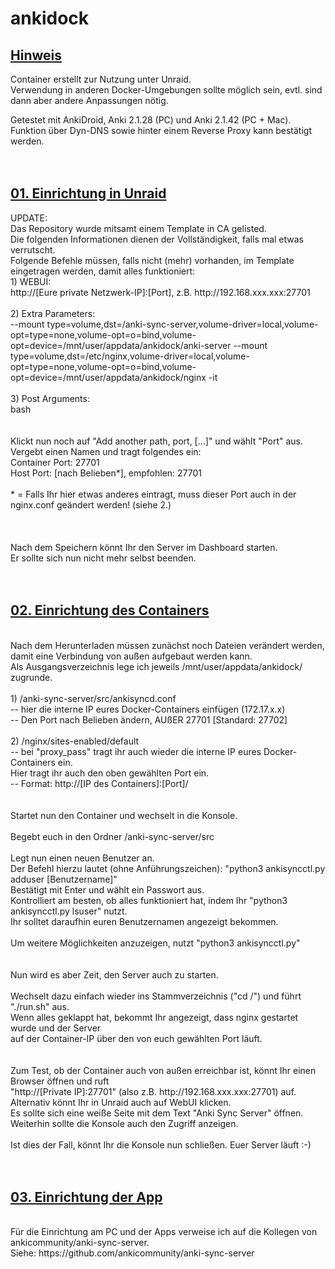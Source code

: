 # ankidock
<h2><u>Hinweis</u></h2>

Container erstellt zur Nutzung unter Unraid. </br>
Verwendung in anderen Docker-Umgebungen sollte möglich sein, evtl. sind dann aber andere Anpassungen nötig.</br>

Getestet mit AnkiDroid, Anki 2.1.28 (PC) und Anki 2.1.42 (PC + Mac).</br>
Funktion über Dyn-DNS sowie hinter einem Reverse Proxy kann bestätigt werden.</br>
</br>
</hl>
</br>
<h2><u>01. Einrichtung in Unraid</u></h2>
UPDATE:</br>
Das Repository wurde mitsamt einem Template in CA gelisted. </br>
Die folgenden Informationen dienen der Vollständigkeit, falls mal etwas verrutscht.
</br>
Folgende Befehle müssen, falls nicht (mehr) vorhanden, im Template eingetragen werden, damit alles funktioniert:
</br>
1) WEBUI:   </br>
http://[Eure private Netzwerk-IP]:[Port], z.B. http://192.168.xxx.xxx:27701</br>
</br>
2) Extra Parameters:    </br>
--mount type=volume,dst=/anki-sync-server,volume-driver=local,volume-opt=type=none,volume-opt=o=bind,volume-opt=device=/mnt/user/appdata/ankidock/anki-server --mount type=volume,dst=/etc/nginx,volume-driver=local,volume-opt=type=none,volume-opt=o=bind,volume-opt=device=/mnt/user/appdata/ankidock/nginx -it </br>
</br>
3) Post Arguments:</br>
bash</br>
</br>
</br>
Klickt nun noch auf "Add another path, port, [...]" und wählt "Port" aus.</br>
Vergebt einen Namen und tragt folgendes ein:</br>
Container Port:   27701</br>
Host Port:        [nach Belieben*], empfohlen: 27701</br>
</br>
* = Falls Ihr hier etwas anderes eintragt, muss dieser Port auch in der nginx.conf geändert werden! (siehe 2.) </br>
</br>
</br>
</br>
Nach dem Speichern könnt Ihr den Server im Dashboard starten.</br>
Er sollte sich nun nicht mehr selbst beenden.</br>
</br>
</hl>
</br>
<h2><u>02. Einrichtung des Containers</h2></u>
</br>
Nach dem Herunterladen müssen zunächst noch Dateien verändert werden, damit eine Verbindung von außen aufgebaut werden kann. </br>
Als Ausgangsverzeichnis lege ich jeweils /mnt/user/appdata/ankidock/ zugrunde.</br>
</br>
1) /anki-sync-server/src/ankisyncd.conf </br>
 -- hier die interne IP eures Docker-Containers einfügen (172.17.x.x) </br>
 -- Den Port nach Belieben ändern, AUßER 27701 [Standard: 27702]</br>
</br>
2) /nginx/sites-enabled/default </br>
 -- bei "proxy_pass" tragt ihr auch wieder die interne IP eures Docker-Containers ein. </br>
    Hier tragt ihr auch den oben gewählten Port ein. </br>
 -- Format: http://[IP des Containers]:[Port]/</br>
</br>
</br>
Startet nun den Container und wechselt in die Konsole.</br>
</br>
Begebt euch in den Ordner /anki-sync-server/src</br>
</br>
Legt nun einen neuen Benutzer an. </br>
Der Befehl hierzu lautet (ohne Anführungszeichen): "python3 ankisyncctl.py adduser [Benutzername]" </br>
Bestätigt mit Enter und wählt ein Passwort aus. </br>
Kontrolliert am besten, ob alles funktioniert hat, indem Ihr "python3 ankisyncctl.py lsuser" nutzt.</br>
Ihr solltet daraufhin euren Benutzernamen angezeigt bekommen.</br>
</br>
Um weitere Möglichkeiten anzuzeigen, nutzt "python3 ankisyncctl.py"</br>
</br>
</br>
Nun wird es aber Zeit, den Server auch zu starten. </br>
</br>
Wechselt dazu einfach wieder ins Stammverzeichnis ("cd /") und führt "./run.sh" aus. </br>
Wenn alles geklappt hat, bekommt Ihr angezeigt, dass nginx gestartet wurde und der Server </br>
auf der Container-IP über den von euch gewählten Port läuft. </br>
</br>
</br>
Zum Test, ob der Container auch von außen erreichbar ist, könnt Ihr einen Browser öffnen und ruft </br>
"http://[Private IP]:27701" (also z.B. http://192.168.xxx.xxx:27701) auf. </br>
Alternativ könnt Ihr in Unraid auch auf WebUI klicken.</br>
Es sollte sich eine weiße Seite mit dem Text "Anki Sync Server" öffnen. Weiterhin sollte die Konsole auch den Zugriff anzeigen.</br>
</br>
Ist dies der Fall, könnt Ihr die Konsole nun schließen. Euer Server läuft :-)</br>
</br>
</hl>
</br>
<h2><u>03. Einrichtung der App</h2></u>
</br>
Für die Einrichtung am PC und der Apps verweise ich auf die Kollegen von ankicommunity/anki-sync-server.</br>
Siehe: https://github.com/ankicommunity/anki-sync-server
